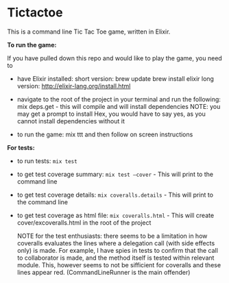 # Tictactoe

This is a command line Tic Tac Toe game, written in Elixir.

**To run the game:**

If you have pulled down this repo and would like to play the game, you need to

- have Elixir installed:
  short version: brew update
  brew install elixir
  long version: http://elixir-lang.org/install.html

- navigate to the root of the project in your terminal and run the following:
  mix deps.get - this will compile and will install dependencies
  NOTE: you may get a prompt to install Hex, you would have to say yes, as you cannot install dependencies without it

- to run the game:
  mix ttt and then follow on screen instructions

**For tests:**

- to run tests:
  `mix test`

- to get test coverage summary:
  `mix test —cover` - This will print to the command line

- to get test coverage details:
  `mix coveralls.details` - This will print to the command line

- to get test coverage as html file:
  `mix coveralls.html` - This will create cover/excoveralls.html in the root of the project

  NOTE for the test enthusiasts: there seems to be a limitation in how coveralls evaluates the lines where a delegation call (with side effects only) is made. For example, I have spies in tests to confirm that the call to collaborator is made, and the method itself is tested within relevant module. This, however seems to not be sifficient for coveralls and these lines appear red. (CommandLineRunner is the main offender)

